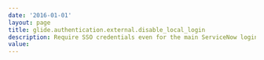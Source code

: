 ```yaml
---
date: '2016-01-01'
layout: page
title: glide.authentication.external.disable_local_login
description: Require SSO credentials even for the main ServiceNow login page. This property needs to be used in conjunction with the 'glide.authenticate.failed_requirement_redirect' property.
value:  
---
```


